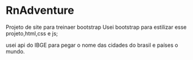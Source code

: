 # RnAdventure
Projeto de site para treinaer bootstrap
Usei bootstrap para estilizar esse projeto,html,css e js;

usei api do IBGE para pegar o nome das cidades do brasil e países o mundo. 
